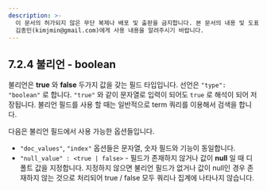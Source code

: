 ```yaml
---
description: >-
  이 문서의 허가되지 않은 무단 복제나 배포 및 출판을 금지합니다. 본 문서의 내용 및 도표 등을 인용하고자 하는 경우 출처를 명시하고
  김종민(kimjmin@gmail.com)에게 사용 내용을 알려주시기 바랍니다.
---
```


## 7.2.4 불리언 - boolean

  불리언은 **true** 와 **false** 두가지 값을 갖는 필드 타입입니다. 선언은 `"type": "boolean"` 로 합니다. `"true"` 와 같이 문자열로 입력이 되어도 `true` 로 해석이 되어 저장됩니다. 불리언 필드를 사용 할 때는 일반적으로 term 쿼리를 이용해서 검색을 합니다.

  다음은 불리언 필드에서 사용 가능한 옵션들입니다.

* `"doc_values"`, `"index"` 옵션들은 문자열, 숫자 필드와 기능이 동일합니다.
* `"null_value" : <true | false>`  - 필드가 존재하지 않거나 값이 **null** 일 때 디폴트 값을 지정합니다. 지정하지 않으면 불리언 필드가 없거나 값이 null인 경우 존재하지 않는 것으로 처리되어 true / false 모두 쿼리나 집계에 나타나지 않습니다.

